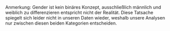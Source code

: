 Anmerkung: Gender ist kein binäres Konzept, ausschließlich männlich und weiblich zu differenzieren entspricht nicht der Realität. Diese Tatsache spiegelt sich leider nicht in unseren Daten wieder, weshalb unsere Analysen nur zwischen diesen beiden Kategorien entscheiden.
